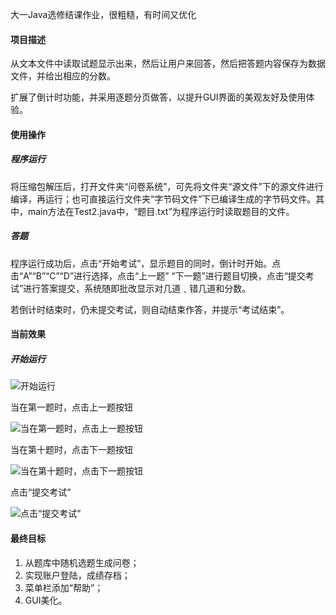 大一Java选修结课作业，很粗糙，有时间又优化

#### 项目描述

从文本文件中读取试题显示出来，然后让用户来回答，然后把答题内容保存为数据文件，并给出相应的分数。

扩展了倒计时功能，并采用逐题分页做答，以提升GUI界面的美观友好及使用体验。

#### 使用操作

##### 程序运行

将压缩包解压后，打开文件夹“问卷系统”，可先将文件夹“源文件”下的源文件进行编译，再运行；也可直接运行文件夹“字节码文件”下已编译生成的字节码文件。其中，main方法在Test2.java中，“题目.txt”为程序运行时读取题目的文件。

##### 答题

程序运行成功后，点击“开始考试”，显示题目的同时，倒计时开始。点击“A”“B”“C”“D”进行选择，点击“上一题” “下一题”进行题目切换，点击“提交考试”进行答案提交，系统随即批改显示对几道﹑错几道和分数。

若倒计时结束时，仍未提交考试，则自动结束作答，并提示“考试结束”。

#### 当前效果

##### 开始运行

![开始运行](https://gitee.com/wanli-0ziyuan/gitee-graph-bed/raw/master/img/20201025141847.png)

当在第一题时，点击上一题按钮

![当在第一题时，点击上一题按钮](https://gitee.com/wanli-0ziyuan/gitee-graph-bed/raw/master/img/20201025141938.png)

当在第十题时，点击下一题按钮

![当在第十题时，点击下一题按钮](https://gitee.com/wanli-0ziyuan/gitee-graph-bed/raw/master/img/20201025142023.png)

点击“提交考试”

![点击“提交考试”](https://gitee.com/wanli-0ziyuan/gitee-graph-bed/raw/master/img/20201025142050.png)

#### 最终目标

1. 从题库中随机选题生成问卷；
2. 实现账户登陆，成绩存档；
3. 菜单栏添加“帮助”；
4. GUI美化。